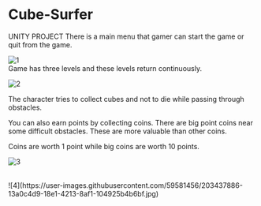 # Cube-Surfer
UNITY PROJECT 
There is a main menu that gamer can start the game or quit from the game.


![1](https://user-images.githubusercontent.com/59581456/203437848-5510cd72-3b07-4af2-8ee4-75dbcfff2b2a.jpg) <br>
Game has three levels and these levels return continuously.

![2](https://user-images.githubusercontent.com/59581456/203437868-0d0bb917-ccc9-4dae-a225-6e257c38a095.jpg) <br>


The character tries to collect cubes and not to die while passing through obstacles.

You can also earn points by collecting coins. There are big point coins near some difficult obstacles. These are more valuable than other coins.

Coins are worth 1 point while big coins are worth 10 points.




![3](https://user-images.githubusercontent.com/59581456/203437875-507b10d5-cfcd-4e27-a7cb-a173c433b4ab.jpg)


<br>
![4](https://user-images.githubusercontent.com/59581456/203437886-13a0c4d9-18e1-4213-8af1-104925b4b6bf.jpg)

